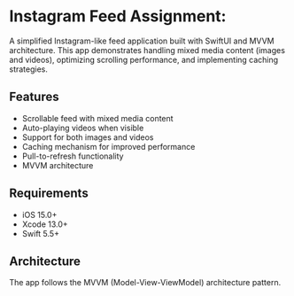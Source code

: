 # Instagram Feed Assignment:

A simplified Instagram-like feed application built with SwiftUI and MVVM architecture. This app demonstrates handling mixed media content (images and videos), optimizing scrolling performance, and implementing caching strategies.

## Features
- Scrollable feed with mixed media content
- Auto-playing videos when visible
- Support for both images and videos
- Caching mechanism for improved performance
- Pull-to-refresh functionality
- MVVM architecture

## Requirements
- iOS 15.0+
- Xcode 13.0+
- Swift 5.5+

## Architecture
The app follows the MVVM (Model-View-ViewModel) architecture pattern.


